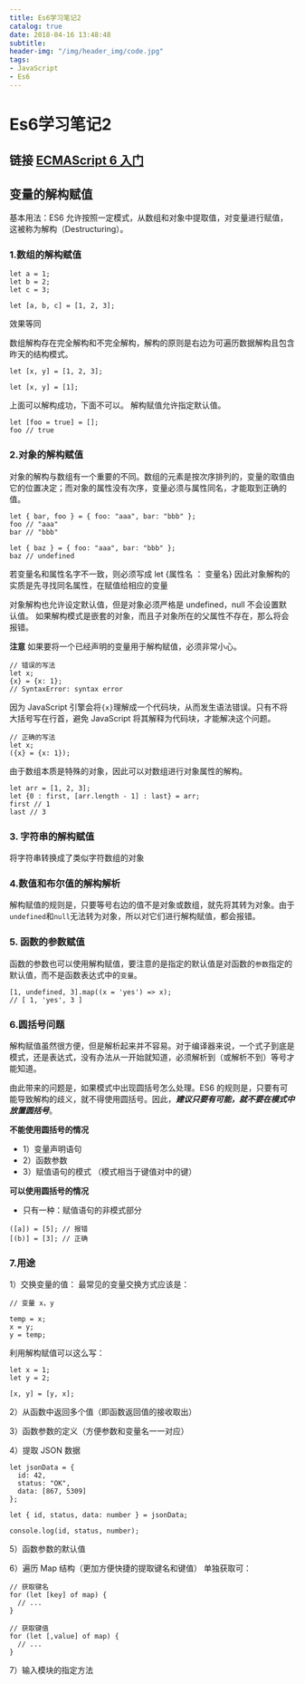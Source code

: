 ```yaml
---
title: Es6学习笔记2
catalog: true
date: 2018-04-16 13:48:48
subtitle:
header-img: "/img/header_img/code.jpg"
tags:
- JavaScript
- Es6
---
```


Es6学习笔记2
===
## 链接 [ECMAScript 6 入门](http://es6.ruanyifeng.com/)


## 变量的解构赋值
基本用法：ES6 允许按照一定模式，从数组和对象中提取值，对变量进行赋值，这被称为解构（Destructuring）。

### 1.数组的解构赋值


```
let a = 1;
let b = 2;
let c = 3;
```

```
let [a, b, c] = [1, 2, 3];
```
效果等同

数组解构存在完全解构和不完全解构，解构的原则是右边为可遍历数据解构且包含昨天的结构模式。


```
let [x, y] = [1, 2, 3];
```

```
let [x, y] = [1];
```
上面可以解构成功，下面不可以。
解构赋值允许指定默认值。

```
let [foo = true] = [];
foo // true
```
### 2.对象的解构赋值

对象的解构与数组有一个重要的不同。数组的元素是按次序排列的，变量的取值由它的位置决定；而对象的属性没有次序，变量必须与属性同名，才能取到正确的值。

```
let { bar, foo } = { foo: "aaa", bar: "bbb" };
foo // "aaa"
bar // "bbb"

let { baz } = { foo: "aaa", bar: "bbb" };
baz // undefined

```
若变量名和属性名字不一致，则必须写成
let {属性名 ： 变量名}
因此对象解构的实质是先寻找同名属性，在赋值给相应的变量

对象解构也允许设定默认值，但是对象必须严格是 undefined，null 不会设置默认值。
如果解构模式是嵌套的对象，而且子对象所在的父属性不存在，那么将会报错。

**注意**
如果要将一个已经声明的变量用于解构赋值，必须非常小心。

```
// 错误的写法
let x;
{x} = {x: 1};
// SyntaxError: syntax error
```
因为 JavaScript 引擎会将`{x}`理解成一个代码块，从而发生语法错误。只有不将大括号写在行首，避免 JavaScript 将其解释为代码块，才能解决这个问题。


```
// 正确的写法
let x;
({x} = {x: 1});
```
由于数组本质是特殊的对象，因此可以对数组进行对象属性的解构。


```
let arr = [1, 2, 3];
let {0 : first, [arr.length - 1] : last} = arr;
first // 1
last // 3
```

### 3. 字符串的解构赋值

将字符串转换成了类似字符数组的对象

### 4.数值和布尔值的解构解析

解构赋值的规则是，只要等号右边的值不是对象或数组，就先将其转为对象。由于`undefined`和`null`无法转为对象，所以对它们进行解构赋值，都会报错。

### 5. 函数的参数赋值

函数的参数也可以使用解构赋值，要注意的是指定的默认值是对函数的`参数`指定的默认值，而不是函数表达式中的`变量`。


```
[1, undefined, 3].map((x = 'yes') => x);
// [ 1, 'yes', 3 ]
```
###  6.圆括号问题

解构赋值虽然很方便，但是解析起来并不容易。对于编译器来说，一个式子到底是模式，还是表达式，没有办法从一开始就知道，必须解析到（或解析不到）等号才能知道。

由此带来的问题是，如果模式中出现圆括号怎么处理。ES6 的规则是，只要有可能导致解构的歧义，就不得使用圆括号。因此，***建议只要有可能，就不要在模式中放置圆括号***。


**不能使用圆括号的情况**
* 1）变量声明语句
* 2）函数参数
* 3）赋值语句的模式 （模式相当于键值对中的键）

**可以使用圆括号的情况**
* 只有一种：赋值语句的非模式部分

```
([a]) = [5]; // 报错
[(b)] = [3]; // 正确
```
### 7.用途
1）交换变量的值：
最常见的变量交换方式应该是：

```
// 变量 x，y

temp = x;
x = y;
y = temp;
```
利用解构赋值可以这么写：


```
let x = 1;
let y = 2;

[x, y] = [y, x];
```
2）从函数中返回多个值（即函数返回值的接收取出）

3）函数参数的定义（方便参数和变量名一一对应）

4）提取 JSON 数据

```
let jsonData = {
  id: 42,
  status: "OK",
  data: [867, 5309]
};

let { id, status, data: number } = jsonData;

console.log(id, status, number);
```
5）函数参数的默认值

6）遍历 Map 结构（更加方便快捷的提取键名和键值）
单独获取可：

```
// 获取键名
for (let [key] of map) {
  // ...
}

// 获取键值
for (let [,value] of map) {
  // ...
}
```
7）输入模块的指定方法


